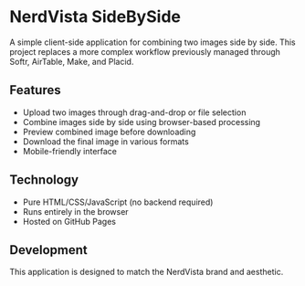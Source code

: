 # NerdVista SideBySide

A simple client-side application for combining two images side by side. This project replaces a more complex workflow previously managed through Softr, AirTable, Make, and Placid.

## Features
- Upload two images through drag-and-drop or file selection
- Combine images side by side using browser-based processing
- Preview combined image before downloading
- Download the final image in various formats
- Mobile-friendly interface

## Technology
- Pure HTML/CSS/JavaScript (no backend required)
- Runs entirely in the browser
- Hosted on GitHub Pages

## Development
This application is designed to match the NerdVista brand and aesthetic.
